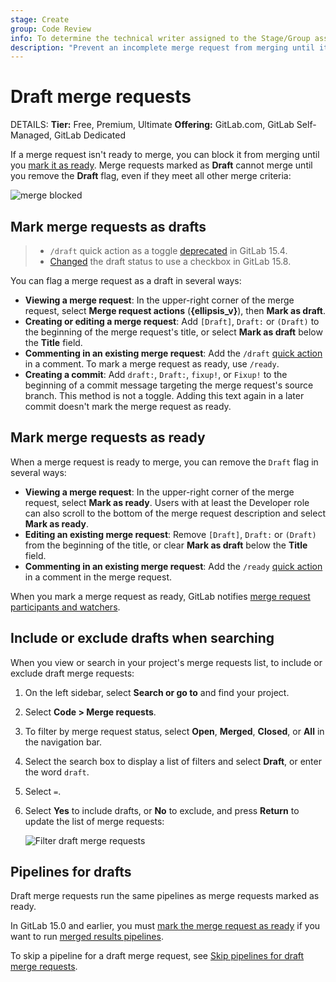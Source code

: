 ```yaml
---
stage: Create
group: Code Review
info: To determine the technical writer assigned to the Stage/Group associated with this page, see https://handbook.gitlab.com/handbook/product/ux/technical-writing/#assignments
description: "Prevent an incomplete merge request from merging until it's ready by setting it as a draft."
---
```


# Draft merge requests

DETAILS:
**Tier:** Free, Premium, Ultimate
**Offering:** GitLab.com, GitLab Self-Managed, GitLab Dedicated

If a merge request isn't ready to merge, you can block it from merging until you
[mark it as ready](#mark-merge-requests-as-ready). Merge requests marked as **Draft**
cannot merge until you remove the **Draft** flag, even if they meet all other merge criteria:

![merge blocked](img/merge_request_draft_blocked_v16_0.png)

## Mark merge requests as drafts

> - `/draft` quick action as a toggle [deprecated](https://gitlab.com/gitlab-org/gitlab/-/merge_requests/92654) in GitLab 15.4.
> - [Changed](https://gitlab.com/gitlab-org/gitlab/-/merge_requests/108073) the draft status to use a checkbox in GitLab 15.8.

You can flag a merge request as a draft in several ways:

- **Viewing a merge request**: In the upper-right corner of the merge request,
  select **Merge request actions** (**{ellipsis_v}**), then **Mark as draft**.
- **Creating or editing a merge request**: Add `[Draft]`, `Draft:` or `(Draft)` to
  the beginning of the merge request's title, or select **Mark as draft**
  below the **Title** field.
- **Commenting in an existing merge request**: Add the `/draft`
  [quick action](../quick_actions.md#issues-merge-requests-and-epics)
  in a comment. To mark a merge request as ready, use `/ready`.
- **Creating a commit**: Add `draft:`, `Draft:`, `fixup!`, or `Fixup!` to the
  beginning of a commit message targeting the merge request's source branch. This
  method is not a toggle. Adding this text again in a later commit doesn't mark the
  merge request as ready.

## Mark merge requests as ready

When a merge request is ready to merge, you can remove the `Draft` flag in several ways:

- **Viewing a merge request**: In the upper-right corner of the merge request, select **Mark as ready**.
  Users with at least the Developer role
  can also scroll to the bottom of the merge request description and select **Mark as ready**.
- **Editing an existing merge request**: Remove `[Draft]`, `Draft:` or `(Draft)`
  from the beginning of the title, or clear **Mark as draft**
  below the **Title** field.
- **Commenting in an existing merge request**: Add the `/ready`
  [quick action](../quick_actions.md#issues-merge-requests-and-epics)
  in a comment in the merge request.

When you mark a merge request as ready, GitLab notifies
[merge request participants and watchers](../../profile/notifications.md#notifications-on-issues-merge-requests-and-epics).

## Include or exclude drafts when searching

When you view or search in your project's merge requests list, to include or exclude
draft merge requests:

1. On the left sidebar, select **Search or go to** and find your project.
1. Select **Code > Merge requests**.
1. To filter by merge request status, select **Open**, **Merged**, **Closed**,
   or **All** in the navigation bar.
1. Select the search box to display a list of filters and select **Draft**, or
   enter the word `draft`.
1. Select `=`.
1. Select **Yes** to include drafts, or **No** to exclude, and press **Return**
   to update the list of merge requests:

   ![Filter draft merge requests](img/filter_draft_merge_requests_v16_0.png)

## Pipelines for drafts

Draft merge requests run the same pipelines as merge requests marked as ready.

In GitLab 15.0 and earlier, you must [mark the merge request as ready](#mark-merge-requests-as-ready)
if you want to run [merged results pipelines](../../../ci/pipelines/merged_results_pipelines.md).

To skip a pipeline for a draft merge request, see [Skip pipelines for draft merge requests](../../../ci/yaml/workflow.md#skip-pipelines-for-draft-merge-requests).

<!-- ## Troubleshooting

Include any troubleshooting steps that you can foresee. If you know beforehand what issues
one might have when setting this up, or when something is changed, or on upgrading, it's
important to describe those, too. Think of things that might go wrong and include them here.
This is important to minimize requests for support, and to avoid doc comments with
questions that you know someone might ask.

Each scenario can be a third-level heading, for example `### Getting error message X`.
If you have none to add when creating a doc, leave this section in place
but commented out to help encourage others to add to it in the future. -->
